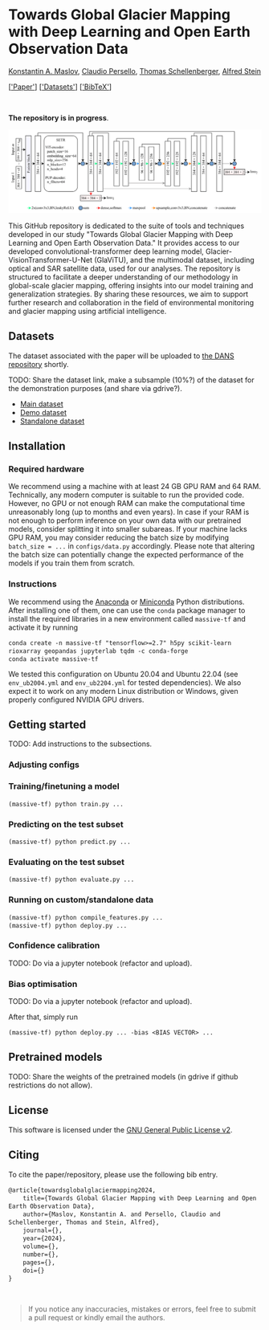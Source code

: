 # Towards Global Glacier Mapping with Deep Learning and Open Earth Observation Data

[Konstantin A. Maslov](https://people.utwente.nl/k.a.maslov), [Claudio Persello](https://people.utwente.nl/c.persello), [Thomas Schellenberger](https://www.mn.uio.no/geo/english/people/aca/geohyd/thosche/), [Alfred Stein](https://people.utwente.nl/a.stein)

[['Paper']()] [['Datasets'](#datasets)] [['BibTeX'](#citing)] 

<br/>


**The repository is in progress**.

![GlaViTU](assets/glavitu.png)

This GitHub repository is dedicated to the suite of tools and techniques developed in our study "Towards Global Glacier Mapping with Deep Learning and Open Earth Observation Data." 
It provides access to our developed convolutional-transformer deep learning model, Glacier-VisionTransformer-U-Net (GlaViTU), and the multimodal dataset, including optical and SAR satellite data, used for our analyses. 
The repository is structured to facilitate a deeper understanding of our methodology in global-scale glacier mapping, offering insights into our model training and generalization strategies. 
By sharing these resources, we aim to support further research and collaboration in the field of environmental monitoring and glacier mapping using artificial intelligence.


## Datasets

The dataset associated with the paper will be uploaded to [the DANS repository](https://dans.knaw.nl/en/) shortly. 

TODO: Share the dataset link, make a subsample (10%?) of the dataset for the demonstration purposes (and share via gdrive?). 

- [Main dataset](https://bit.ly/3UgEDgA)
- [Demo dataset](https://bit.ly/49aVPIJ)
- [Standalone dataset](https://bit.ly/48WUGoA)


## Installation 

### Required hardware

We recommend using a machine with at least 24 GB GPU RAM and 64 RAM. 
Technically, any modern computer is suitable to run the provided code. 
However, no GPU or not enough RAM can make the computational time unreasonably long (up to months and even years). 
In case if your RAM is not enough to perform inference on your own data with our pretrained models, consider splitting it into smaller subareas. 
If your machine lacks GPU RAM, you may consider reducing the batch size by modifying `batch_size = ...` in `configs/data.py` accordingly. 
Please note that altering the batch size can potentially change the expected performance of the models if you train them from scratch.


### Instructions

We recommend using the [Anaconda](https://www.anaconda.com/download) or [Miniconda](https://docs.conda.io/projects/miniconda/en/latest/) Python distributions. 
After installing one of them, one can use the `conda` package manager to install the required libraries in a new environment called `massive-tf` and activate it by running

```
conda create -n massive-tf "tensorflow>=2.7" h5py scikit-learn rioxarray geopandas jupyterlab tqdm -c conda-forge
conda activate massive-tf
```

We tested this configuration on Ubuntu 20.04 and Ubuntu 22.04 (see `env_ub2004.yml` and `env_ub2204.yml` for tested dependencies). 
We also expect it to work on any modern Linux distribution or Windows, given properly configured NVIDIA GPU drivers.


## Getting started

TODO: Add instructions to the subsections.

### Adjusting configs

### Training/finetuning a model

```
(massive-tf) python train.py ...
```

### Predicting on the test subset

```
(massive-tf) python predict.py ...
```

### Evaluating on the test subset

```
(massive-tf) python evaluate.py ...
```

### Running on custom/standalone data

```
(massive-tf) python compile_features.py ...
(massive-tf) python deploy.py ...
```

### Confidence calibration

TODO: Do via a jupyter notebook (refactor and upload).

### Bias optimisation

TODO: Do via a jupyter notebook (refactor and upload).

After that, simply run

```
(massive-tf) python deploy.py ... -bias <BIAS VECTOR> ... 
```


## Pretrained models

TODO: Share the weights of the pretrained models (in gdrive if github restrictions do not allow).


## License

This software is licensed under the [GNU General Public License v2](LICENSE).


## Citing

To cite the paper/repository, please use the following bib entry. 

```
@article{towardsglobalglaciermapping2024,
    title={Towards Global Glacier Mapping with Deep Learning and Open Earth Observation Data},
    author={Maslov, Konstantin A. and Persello, Claudio and Schellenberger, Thomas and Stein, Alfred},
    journal={},
    year={2024},
    volume={},
    number={},
    pages={},
    doi={}
}
```


<br/>

> If you notice any inaccuracies, mistakes or errors, feel free to submit a pull request or kindly email the authors.
